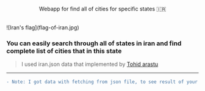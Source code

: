 <p align="center">Webapp for find all of cities for specific states 🇮🇷</p>
<br/>
![Iran's flag](flag-of-iran.jpg)

### You can easily search through all of states in iran and find complete list of cities that in this state
> I used iran.json data that implemented by [Tohid arastu](https://github.com/arastu)

----------------------

```diff
- Note: I got data with fetching from json file, to see result of your search you must run app in local server
```

